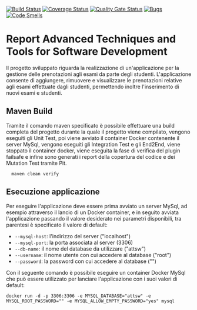 [![Build Status](https://travis-ci.org/AndreaPuccia/ATTSWProject.svg?branch=master)](https://travis-ci.org/AndreaPuccia/ATTSWProject)
[![Coverage Status](https://coveralls.io/repos/github/AndreaPuccia/ATTSWProject/badge.svg?branch=master)](https://coveralls.io/github/AndreaPuccia/ATTSWProject?branch=master)
[![Quality Gate Status](https://sonarcloud.io/api/project_badges/measure?project=com.nuti.puccia%3AATTSWProject&metric=alert_status)](https://sonarcloud.io/dashboard?id=com.nuti.puccia%3AATTSWProject)
[![Bugs](https://sonarcloud.io/api/project_badges/measure?project=com.nuti.puccia%3AATTSWProject&metric=bugs)](https://sonarcloud.io/dashboard?id=com.nuti.puccia%3AATTSWProject)
[![Code Smells](https://sonarcloud.io/api/project_badges/measure?project=com.nuti.puccia%3AATTSWProject&metric=code_smells)](https://sonarcloud.io/dashboard?id=com.nuti.puccia%3AATTSWProject)


# Report Advanced Techniques and Tools for Software Development
Il progetto sviluppato riguarda la realizzazione di un'applicazione per la gestione delle prenotazioni agli esami da parte degli studenti.
L'applicazione consente di aggiungere, rimuovere e visualizzare le prenotazioni relative agli esami effettuate dagli studenti, permettendo inoltre l'inserimento di nuovi esami e studenti.

## Maven Build
Tramite il comando maven specificato è possibile effettuare una build completa del progetto durante la quale il progetto viene compilato, vengono eseguiti gli Unit Test, poi viene avviato il container Docker contenente il server MySql, vengono eseguiti gli Integration Test e gli End2End, viene stoppato il container docker, viene eseguita la fase di verifica del plugin failsafe e infine sono generati i report della copertura del codice e dei Mutation Test tramite Pit.
```
  maven clean verify
```
## Esecuzione applicazione
Per eseguire l'applicazione deve essere prima avviato un server MySql, ad esempio attraverso il lancio di un Docker container, e in seguito avviata l'applicazione passando il valore desiderato nei parametri disponibili, tra parentesi è specificato il valore di default:
* `--mysql-host`: l'indirizzo del server ("localhost")
* `--mysql-port`: la porta associata al server (3306)
* `--db-name`: il nome del database da utilizzare ("attsw")
* `--username`: il nome utente con cui accedere al database ("root")
* `--password`: la password con cui accedere al database ("")

Con il seguente comando è possibile eseguire un container Docker MySql che può essere utilizzato per lanciare l'applicazione con i suoi valori di default:
```
docker run -d -p 3306:3306 -e MYSQL_DATABASE="attsw" -e MYSQL_ROOT_PASSWORD="" -e MYSQL_ALLOW_EMPTY_PASSWORD="yes" mysql
```
